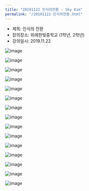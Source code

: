 ```yaml
---
title: "20191122 인식의전환 - Sky Kim"
permalink: "/20191122-인식의전환.html"
---
```


- 제목: 인식의 전환
- 장의장소: 위례한빛중학교 (1학년, 2학년)
- 강의일시: 2019.11.22

![image](https://user-images.githubusercontent.com/56623134/76143407-8f256e80-60ba-11ea-970b-d35971a27ea3.png)

![image](https://user-images.githubusercontent.com/56623134/76143419-a5cbc580-60ba-11ea-8aa2-35cf7ffd1f98.png)

![image](https://user-images.githubusercontent.com/56623134/76143423-ae240080-60ba-11ea-95c6-abecb41b7e4a.png)

![image](https://user-images.githubusercontent.com/56623134/76143425-b845ff00-60ba-11ea-8db1-905ef54ed808.png)

![image](https://user-images.githubusercontent.com/56623134/76143428-bda34980-60ba-11ea-8531-7e2a6bf47b53.png)

![image](https://user-images.githubusercontent.com/56623134/76143433-c5fb8480-60ba-11ea-8435-4e40a36f235a.png)

![image](https://user-images.githubusercontent.com/56623134/76143436-cac03880-60ba-11ea-9d12-dc0279450b02.png)

![image](https://user-images.githubusercontent.com/56623134/76143438-d0b61980-60ba-11ea-91a6-074b53b22f6b.png)

![image](https://user-images.githubusercontent.com/56623134/76143439-d875be00-60ba-11ea-87a7-56ec110659c1.png)

![image](https://user-images.githubusercontent.com/56623134/76143442-e1668f80-60ba-11ea-88f0-e0e0e58968fc.png)

![image](https://user-images.githubusercontent.com/56623134/76143444-e6c3da00-60ba-11ea-9563-7f65e0493120.png)

![image](https://user-images.githubusercontent.com/56623134/76143448-eaeff780-60ba-11ea-8520-b4ca582c9988.png)

![image](https://user-images.githubusercontent.com/56623134/76143456-f2af9c00-60ba-11ea-936f-b2ac11795b90.png)

![image](https://user-images.githubusercontent.com/56623134/76143459-f80ce680-60ba-11ea-8b79-1e70ae9c25d2.png)

![image](https://user-images.githubusercontent.com/56623134/76143461-fc390400-60ba-11ea-8724-b11c5e25fbdf.png)

